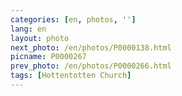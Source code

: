 ```yaml
---
categories: [en, photos, '']
lang: en
layout: photo
next_photo: /en/photos/P0000138.html
picname: P0000267
prev_photo: /en/photos/P0000266.html
tags: [Hottentotten Church]
---
```

